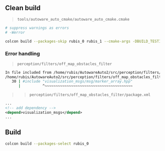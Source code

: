 ## Clean build

> `tools/autoware_auto_cmake/autoware_auto_cmake.cmake`
```cmake
# suppress warnings as errors
# -Werror
```

```bash
colcon build --packages-skip rubis_0 rubis_1 --cmake-args -DBUILD_TESTING=OFF -Dtf2_INCLUDE_DIRS="/home/rubis/ros2_foxy/install/tf2_sensor_msgs/include/;/opt/ros/foxy/include/"
```

### Error handling
> `perception/filters/off_map_obstacles_filter`

```bash
In file included from /home/rubis/AutowareAuto2/src/perception/filters/off_map_obstacles_filter/src/off_map_obstacles_filter.cpp:15:
/home/rubis/AutowareAuto2/src/perception/filters/off_map_obstacles_filter/include/off_map_obstacles_filter/off_map_obstacles_filter.hpp:30:10: fatal error: visualization_msgs/msg/marker_array.hpp: No such file or directory
   30 | #include "visualization_msgs/msg/marker_array.hpp"
      |          ^~~~~~~~~~~~~~~~~~~~~~~~~~~~~~~~~~~~~~~~~
```

>> `perception/filters/off_map_obstacles_filter/package.xml`

```xml
...
<!-- add dependency -->
<depend>visualization_msgs</depend>
...
```

## Build

```bash
colcon build --packages-select rubis_0
```

